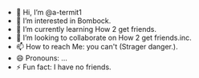 - 👋 Hi, I’m @a-termit1
- 👀 I’m interested in Bombock.
- 🌱 I’m currently learning How 2 get friends.
- 💞️ I’m looking to collaborate on How 2 get friends.inc.
- 📫 How to reach Me: you can't (Strager danger.).
- 😄 Pronouns: ...
- ⚡ Fun fact: I have no friends.

<!---
a-termit1/a-termit1 is a ✨ special ✨ repository because its `README.md` (this file) appears on your GitHub profile.
You can click the Preview link to take a look at your changes.
--->
